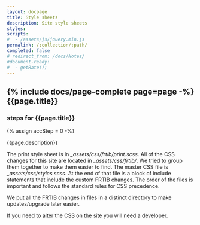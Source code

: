 ```yaml
---
layout: docpage
title: Style sheets
description: Site style sheets
styles:
scripts:
#  - /assets/js/jquery.min.js
permalink: /:collection/:path/
completed: false
# redirect_from: /docs/Notes/
#document-ready:
#  - getRate();
---
```


## {% include docs/page-complete page=page -%}{{page.title}}

<h3 class="usa-sr-only">steps for {{page.title}}</h3>
{% assign accStep = 0 -%}

{{page.description}}

The print style sheet is in *_assets/css/frtib/print.scss*.  All of the CSS changes for this site are located in *_assets/css/frtib/*.  We tried to group them together to make them easier to find.  The master CSS file is *_assets/css/styles.scss*.  At the end of that file is a block of include statements that include the custom FRTIB changes.  The order of the files is important and follows the standard rules for CSS precedence.

We put all the FRTIB changes in files in a distinct directory to make updates/upgrade later easier.

If you need to alter the CSS on the site you will need a developer.
